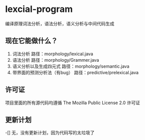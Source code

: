 # lexcial-program
编译原理词法分析，语法分析，语义分析与中间代码生成

## 现在它能做什么？

1. 词法分析  路径：morphology/lexical.java
2. 语法分析  路径：morphology/Grammer.java
3. 语义分析以及生成四元式 路径：morphology/semantic.java
4. 带界面的预测分析法（有bug） 路径：predictive/prelexical.java

## 许可证

项目里面的所有源代码均遵循 The Mozilla Public License 2.0 许可证

## 更新计划
-[] 无，没有更新计划，因为代码写的太垃圾了
